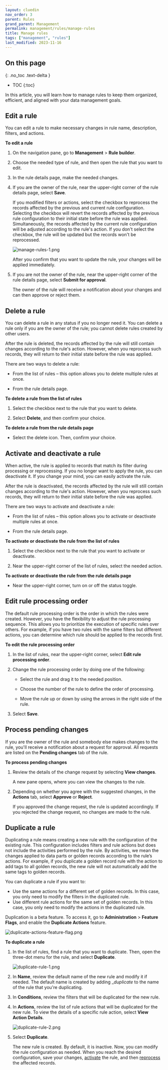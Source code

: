 ```yaml
---
layout: cluedin
nav_order: 3
parent: Rules
grand_parent: Management
permalink: management/rules/manage-rules
title: Manage rules
tags: ["management", "rules"]
last_modified: 2023-11-16
---
```

## On this page
{: .no_toc .text-delta }
- TOC
{:toc}

In this article, you will learn how to manage rules to keep them organized, efficient, and aligned with your data management goals.

## Edit a rule

You can edit a rule to make necessary changes in rule name, description, filters, and actions.

**To edit a rule**

1. On the navigation pane, go to **Management** > **Rule builder**.

1. Choose the needed type of rule, and then open the rule that you want to edit.

1. In the rule details page, make the needed changes.

1. If you are the owner of the rule, near the upper-right corner of the rule details page, select **Save**.

    If you modified filters or actions, select the checkbox to reprocess the records affected by the previous and current rule configuration. Selecting the checkbox will revert the records affected by the previous rule configuration to their initial state before the rule was applied. Simultaneously, the records affected by the current rule configuration will be adjusted according to the rule's action. If you don't select the checkbox, the rule will be updated but the records won't be reprocessed.
    
    ![manage-rules-1.png](../../assets/images/management/rules/manage-rules-1.png)
    
    After you confirm that you want to update the rule, your changes will be applied immediately.

1. If you are not the owner of the rule, near the upper-right corner of the rule details page, select **Submit for approval**.

    The owner of the rule will receive a notification about your changes and can then approve or reject them.

## Delete a rule

You can delete a rule in any status if you no longer need it. You can delete a rule only if you are the owner of the rule; you cannot delete rules created by other users.

After the rule is deleted, the records affected by the rule will still contain changes according to the rule's action. However, when you reprocess such records, they will return to their initial state before the rule was applied.

There are two ways to delete a rule:

- From the list of rules – this option allows you to delete multiple rules at once.

- From the rule details page.

**To delete a rule from the list of rules**

1. Select the checkbox next to the rule that you want to delete.

1. Select **Delete**, and then confirm your choice.

**To delete a rule from the rule details page**

- Select the delete icon. Then, confirm your choice.

## Activate and deactivate a rule

When active, the rule is applied to records that match its filter during processing or reprocessing. If you no longer want to apply the rule, you can deactivate it. If you change your mind, you can easily activate the rule.

After the rule is deactivated, the records affected by the rule will still contain changes according to the rule's action. However, when you reprocess such records, they will return to their initial state before the rule was applied.

There are two ways to activate and deactivate a rule:

- From the list of rules – this option allows you to activate or deactivate multiple rules at once.

- From the rule details page.

**To activate or deactivate the rule from the list of rules**

1. Select the checkbox next to the rule that you want to activate or deactivate.

1. Near the upper-right corner of the list of rules, select the needed action.

**To activate or deactivate the rule from the rule details page**

- Near the upper-right corner, turn on or off the status toggle.

## Edit rule processing order

The default rule processing order is the order in which the rules were created. However, you have the flexibility to adjust the rule processing sequence. This allows you to prioritize the execution of specific rules over others. For example, if you have two rules with the same filters but different actions, you can determine which rule should be applied to the records first.

**To edit the rule processing order**

1. In the list of rules, near the upper-right corner, select **Edit rule processing order**.

1. Change the rule processing order by doing one of the following:

    - Select the rule and drag it to the needed position.

    - Choose the number of the rule to define the order of processing.

    - Move the rule up or down by using the arrows in the right side of the rule.

1. Select **Save**.

## Process pending changes

If you are the owner of the rule and somebody else makes changes to the rule, you'll receive a notification about a request for approval. All requests are listed on the **Pending changes** tab of the rule.

**To process pending changes**

1. Review the details of the change request by selecting **View changes**.

    A new pane opens, where you can view the changes to the rule.

1. Depending on whether you agree with the suggested changes, in the **Actions** tab, select **Approve** or **Reject**.

    If you approved the change request, the rule is updated accordingly. If you rejected the change request, no changes are made to the rule.

## Duplicate a rule

Duplicating a rule means creating a new rule with the configuration of the existing rule. This configuration includes filters and rule actions but does not include the activities performed by the rule. By activities, we mean the changes applied to data parts or golden records according to the rule’s actions. For example, if you duplicate a golden record rule with the action to add tags to all golden records, the new rule will not automatically add the same tags to golden records.

You can duplicate a rule if you want to:

- Use the same actions for a different set of golden records. In this case, you only need to modify the filters in the duplicated rule.
- Use different rule actions for the same set of golden records. In this case, you only need to modify the actions in the duplicated rule.

Duplication is a beta feature. To access it, go to **Administration** > **Feature Flags**, and enable the **Duplicate Actions** feature.

![duplicate-actions-feature-flag.png](../../assets/images/shared/duplicate-actions-feature-flag.png)

**To duplicate a rule**

1. In the list of rules, find a rule that you want to duplicate. Then, open the three-dot menu for the rule, and select **Duplicate**.

    ![duplicate-rule-1.png](../../assets/images/management/rules/duplicate-rule-1.png)

1. In **Name**, review the default name of the new rule and modify it if needed. The default name is created by adding __duplicate_ to the name of the rule that you're duplicating.

1. In **Conditions**, review the filters that will be duplicated for the new rule.

1. In **Actions**, review the list of rule actions that will be duplicated for the new rule. To view the details of a specific rule action, select **View Action Details**.

    ![duplicate-rule-2.png](../../assets/images/management/rules/duplicate-rule-2.png)

1. Select **Duplicate**.

    The new rule is created. By default, it is inactive. Now, you can modify the rule configuration as needed. When you reach the desired configuration, save your changes, [activate](/management/rules/manage-rules#activate-and-deactivate-a-rule) the rule, and then [reprocess](/management/rules/create-rule#apply-a-rule-to-all-records) the affected records.